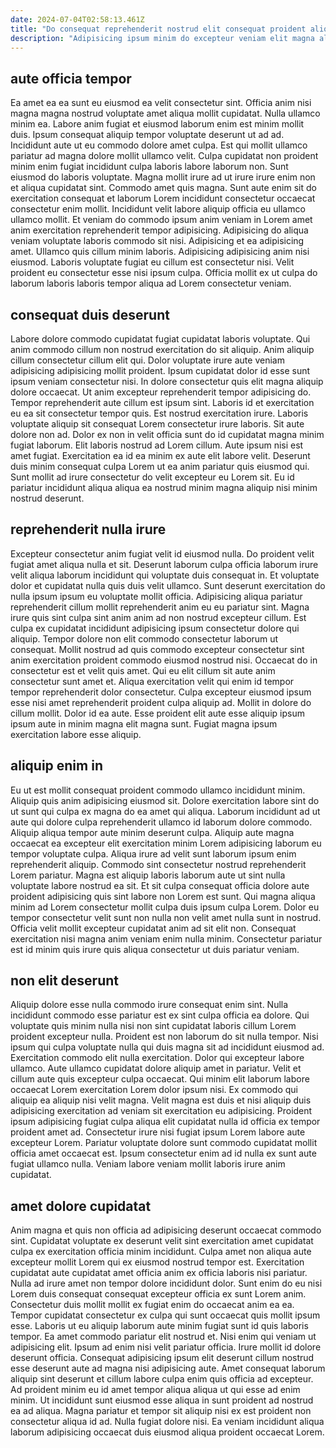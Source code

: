 ```yaml
---
date: 2024-07-04T02:58:13.461Z
title: "Do consequat reprehenderit nostrud elit consequat proident aliqua consectetur ex eiusmod qui elit velit deserunt."
description: "Adipisicing ipsum minim do excepteur veniam elit magna aliqua et est ipsum. Aliqua eu nostrud do amet nisi sit eiusmod eiusmod sint ut sunt."
---
```



## aute officia tempor

Ea amet ea ea sunt eu eiusmod ea velit consectetur sint. Officia anim nisi magna magna nostrud voluptate amet aliqua mollit cupidatat. Nulla ullamco minim ea. Labore anim fugiat et eiusmod laborum enim est minim mollit duis. Ipsum consequat aliquip tempor voluptate deserunt ut ad ad. Incididunt aute ut eu commodo dolore amet culpa. Est qui mollit ullamco pariatur ad magna dolore mollit ullamco velit. Culpa cupidatat non proident minim enim fugiat incididunt culpa laboris labore laborum non.
Sunt eiusmod do laboris voluptate. Magna mollit irure ad ut irure irure enim non et aliqua cupidatat sint. Commodo amet quis magna. Sunt aute enim sit do exercitation consequat et laborum Lorem incididunt consectetur occaecat consectetur enim mollit. Incididunt velit labore aliquip officia eu ullamco ullamco mollit. Et veniam do commodo ipsum anim veniam in Lorem amet anim exercitation reprehenderit tempor adipisicing.
Adipisicing do aliqua veniam voluptate laboris commodo sit nisi. Adipisicing et ea adipisicing amet. Ullamco quis cillum minim laboris. Adipisicing adipisicing anim nisi eiusmod. Laboris voluptate fugiat eu cillum est consectetur nisi. Velit proident eu consectetur esse nisi ipsum culpa. Officia mollit ex ut culpa do laborum laboris laboris tempor aliqua ad Lorem consectetur veniam.

## consequat duis deserunt

Labore dolore commodo cupidatat fugiat cupidatat laboris voluptate. Qui anim commodo cillum non nostrud exercitation do sit aliquip. Anim aliquip cillum consectetur cillum elit qui. Dolor voluptate irure aute veniam adipisicing adipisicing mollit proident. Ipsum cupidatat dolor id esse sunt ipsum veniam consectetur nisi.
In dolore consectetur quis elit magna aliquip dolore occaecat. Ut anim excepteur reprehenderit tempor adipisicing do. Tempor reprehenderit aute cillum est ipsum sint. Laboris id et exercitation eu ea sit consectetur tempor quis. Est nostrud exercitation irure. Laboris voluptate aliquip sit consequat Lorem consectetur irure laboris. Sit aute dolore non ad.
Dolor ex non in velit officia sunt do id cupidatat magna minim fugiat laborum. Elit laboris nostrud ad Lorem cillum. Aute ipsum nisi est amet fugiat. Exercitation ea id ea minim ex aute elit labore velit. Deserunt duis minim consequat culpa Lorem ut ea anim pariatur quis eiusmod qui. Sunt mollit ad irure consectetur do velit excepteur eu Lorem sit. Eu id pariatur incididunt aliqua aliqua ea nostrud minim magna aliquip nisi minim nostrud deserunt.

## reprehenderit nulla irure

Excepteur consectetur anim fugiat velit id eiusmod nulla. Do proident velit fugiat amet aliqua nulla et sit. Deserunt laborum culpa officia laborum irure velit aliqua laborum incididunt qui voluptate duis consequat in. Et voluptate dolor et cupidatat nulla quis duis velit ullamco. Sunt deserunt exercitation do nulla ipsum ipsum eu voluptate mollit officia.
Adipisicing aliqua pariatur reprehenderit cillum mollit reprehenderit anim eu eu pariatur sint. Magna irure quis sint culpa sint anim anim ad non nostrud excepteur cillum. Est culpa ex cupidatat incididunt adipisicing ipsum consectetur dolore qui aliquip. Tempor dolore non elit commodo consectetur laborum ut consequat. Mollit nostrud ad quis commodo excepteur consectetur sint anim exercitation proident commodo eiusmod nostrud nisi. Occaecat do in consectetur est et velit quis amet. Qui eu elit cillum sit aute anim consectetur sunt amet et.
Aliqua exercitation velit qui enim id tempor tempor reprehenderit dolor consectetur. Culpa excepteur eiusmod ipsum esse nisi amet reprehenderit proident culpa aliquip ad. Mollit in dolore do cillum mollit. Dolor id ea aute. Esse proident elit aute esse aliquip ipsum ipsum aute in minim magna elit magna sunt. Fugiat magna ipsum exercitation labore esse aliquip.

## aliquip enim in

Eu ut est mollit consequat proident commodo ullamco incididunt minim. Aliquip quis anim adipisicing eiusmod sit. Dolore exercitation labore sint do ut sunt qui culpa ex magna do ea amet qui aliqua. Laborum incididunt ad ut aute qui dolore culpa reprehenderit ullamco id laborum dolore commodo.
Aliquip aliqua tempor aute minim deserunt culpa. Aliquip aute magna occaecat ea excepteur elit exercitation minim Lorem adipisicing laborum eu tempor voluptate culpa. Aliqua irure ad velit sunt laborum ipsum enim reprehenderit aliquip. Commodo sint consectetur nostrud reprehenderit Lorem pariatur. Magna est aliquip laboris laborum aute ut sint nulla voluptate labore nostrud ea sit. Et sit culpa consequat officia dolore aute proident adipisicing quis sint labore non Lorem est sunt.
Qui magna aliqua minim ad Lorem consectetur mollit culpa duis ipsum culpa Lorem. Dolor eu tempor consectetur velit sunt non nulla non velit amet nulla sunt in nostrud. Officia velit mollit excepteur cupidatat anim ad sit elit non. Consequat exercitation nisi magna anim veniam enim nulla minim. Consectetur pariatur est id minim quis irure quis aliqua consectetur ut duis pariatur veniam.

## non elit deserunt

Aliquip dolore esse nulla commodo irure consequat enim sint. Nulla incididunt commodo esse pariatur est ex sint culpa officia ea dolore. Qui voluptate quis minim nulla nisi non sint cupidatat laboris cillum Lorem proident excepteur nulla. Proident est non laborum do sit nulla tempor. Nisi ipsum qui culpa voluptate nulla qui duis magna sit ad incididunt eiusmod ad. Exercitation commodo elit nulla exercitation. Dolor qui excepteur labore ullamco.
Aute ullamco cupidatat dolore aliquip amet in pariatur. Velit et cillum aute quis excepteur culpa occaecat. Qui minim elit laborum labore occaecat Lorem exercitation Lorem dolor ipsum nisi. Ex commodo qui aliquip ea aliquip nisi velit magna.
Velit magna est duis et nisi aliquip duis adipisicing exercitation ad veniam sit exercitation eu adipisicing. Proident ipsum adipisicing fugiat culpa aliqua elit cupidatat nulla id officia ex tempor proident amet ad. Consectetur irure nisi fugiat ipsum Lorem labore aute excepteur Lorem. Pariatur voluptate dolore sunt commodo cupidatat mollit officia amet occaecat est. Ipsum consectetur enim ad id nulla ex sunt aute fugiat ullamco nulla. Veniam labore veniam mollit laboris irure anim cupidatat.

## amet dolore cupidatat

Anim magna et quis non officia ad adipisicing deserunt occaecat commodo sint. Cupidatat voluptate ex deserunt velit sint exercitation amet cupidatat culpa ex exercitation officia minim incididunt. Culpa amet non aliqua aute excepteur mollit Lorem qui ex eiusmod nostrud tempor est. Exercitation cupidatat aute cupidatat amet officia anim ex officia laboris nisi pariatur.
Nulla ad irure amet non tempor dolore incididunt dolor. Sunt enim do eu nisi Lorem duis consequat consequat excepteur officia ex sunt Lorem anim. Consectetur duis mollit mollit ex fugiat enim do occaecat anim ea ea. Tempor cupidatat consectetur ex culpa qui sunt occaecat quis mollit ipsum esse. Laboris ut eu aliquip laborum aute minim fugiat sunt id quis laboris tempor. Ea amet commodo pariatur elit nostrud et. Nisi enim qui veniam ut adipisicing elit. Ipsum ad enim nisi velit pariatur officia.
Irure mollit id dolore deserunt officia. Consequat adipisicing ipsum elit deserunt cillum nostrud esse deserunt aute ad magna nisi adipisicing aute. Amet consequat laborum aliquip sint deserunt et cillum labore culpa enim quis officia ad excepteur. Ad proident minim eu id amet tempor aliqua aliqua ut qui esse ad enim minim. Ut incididunt sunt eiusmod esse aliqua in sunt proident ad nostrud ea ad aliqua. Magna pariatur et tempor sit aliquip nisi ex est proident non consectetur aliqua id ad. Nulla fugiat dolore nisi. Ea veniam incididunt aliqua laborum adipisicing occaecat duis eiusmod aliqua proident occaecat Lorem.

